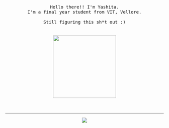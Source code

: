 <p align="center">
  <br>
  <br>
  <br>
  <samp>Hello there!! I'm Yashita.<br> I'm a final year student from VIT, Vellore.<br>
    <br>Still figuring this sh*t out :)</samp>
  <br>
  <br>
  <br>

  <img src="https://media1.tenor.com/m/L4OZNuDhXb0AAAAC/huh-what.gif" height="200" />

  <br>
  <br>
  <br>
  
</p>

------------
<div align="center">
<img src="https://komarev.com/ghpvc/?username=YashitaMusic&&style=flat-square" align="center" />
</div>  
